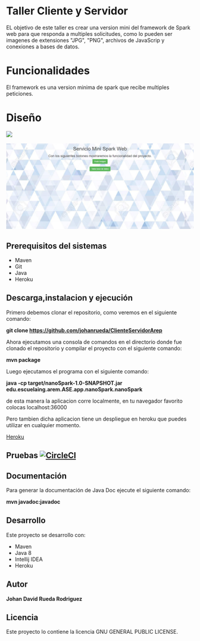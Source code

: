 # Taller Cliente y Servidor

EL objetivo de este taller es crear una version mini del framework de Spark web para que responda a multiples solicitudes, como lo pueden ser imagenes de extensiones "JPG", "PNG", archivos de JavaScrip y conexiones a bases de datos.

# Funcionalidades

El framework es una version minima de spark que recibe multiples peticiones.

# Diseño

![](img/diseño.png)

![](img/pagina.png)

## Prerequisitos del sistemas
* Maven
* Git
* Java
* Heroku

## Descarga,instalacion y ejecución
Primero debemos clonar el repositorio, como veremos en el siguiente comando:

**git clone https://github.com/johanrueda/ClienteServidorArep**

Ahora ejecutamos una consola de comandos en el directorio donde fue clonado el repositorio y compilar el proyecto con el siguiente comando:

**mvn package**

Luego ejecutamos el programa con el siguiente comando:

**java -cp target/nanoSpark-1.0-SNAPSHOT.jar edu.escuelaing.arem.ASE.app.nanoSpark.nanoSpark**

de esta manera la aplicacion corre localmente, en tu navegador favorito colocas localhost:36000

Pero tambien dicha aplicacion tiene un despliegue en heroku que puedes utilizar en cualquier momento.

[Heroku](https://murmuring-anchorage-59220.herokuapp.com/index.html)

## Pruebas [![CircleCI](https://circleci.com/gh/johanrueda/ClienteServidorArep.svg?style=svg)](https://circleci.com/gh/johanrueda/ClienteServidorArep)

## Documentación

Para generar la documentación de Java Doc ejecute el siguiente comando:

**mvn javadoc:javadoc**

## Desarrollo

Este proyecto se desarrollo con:
* Maven
* Java 8
* Intellij IDEA
* Heroku

## Autor

**Johan David Rueda Rodriguez**

## Licencia
Este proyecto lo contiene la licencia GNU GENERAL PUBLIC LICENSE.